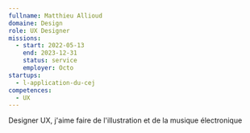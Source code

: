 ```yaml
---
fullname: Matthieu Allioud
domaine: Design
role: UX Designer
missions:
  - start: 2022-05-13
    end: 2023-12-31
    status: service
    employer: Octo
startups:
  - l-application-du-cej
competences:
  - UX
---
```

Designer UX, j'aime faire de l'illustration et de la musique électronique